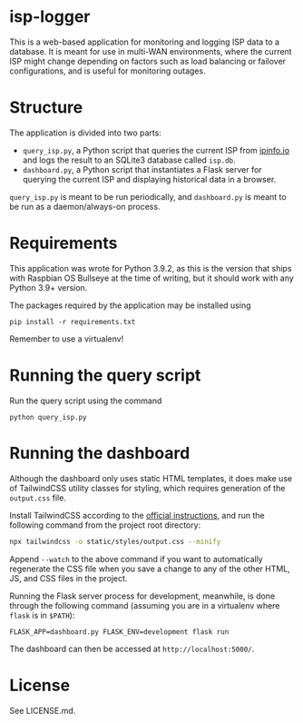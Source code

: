 isp-logger
===

This is a web-based application for monitoring and logging ISP data to a database. It is meant for use in multi-WAN environments, where the current ISP might change depending on factors such as load balancing or failover configurations, and is useful for monitoring outages.

# Structure

The application is divided into two parts:

- `query_isp.py`, a Python script that queries the current ISP from [ipinfo.io](https://ipinfo.io) and logs the result to an SQLite3 database called `isp.db`.
- `dashboard.py`, a Python script that instantiates a Flask server for querying the current ISP and displaying historical data in a browser.

`query_isp.py` is meant to be run periodically, and `dashboard.py` is meant to be run as a daemon/always-on process.

# Requirements

This application was wrote for Python 3.9.2, as this is the version that ships with Raspbian OS Bullseye at the time of writing, but it should work with any Python 3.9+ version.

The packages required by the application may be installed using
```
pip install -r requirements.txt
```

Remember to use a virtualenv!

# Running the query script

Run the query script using the command
```
python query_isp.py
```

# Running the dashboard

Although the dashboard only uses static HTML templates, it does make use of TailwindCSS utility classes for styling, which requires generation of the `output.css` file.

Install TailwindCSS according to the [official instructions,](https://tailwindcss.com/docs/installation) and run the following command from the project root directory:

```bash
npx tailwindcss -o static/styles/output.css --minify
```

Append `--watch` to the above command if you want to automatically regenerate the CSS file when you save a change to any of the other HTML, JS, and CSS files in the project.

Running the Flask server process for development, meanwhile, is done through the following command (assuming you are in a virtualenv where `flask` is in `$PATH`):

```
FLASK_APP=dashboard.py FLASK_ENV=development flask run
```

The dashboard can then be accessed at `http://localhost:5000/`.

# License

See LICENSE.md.
